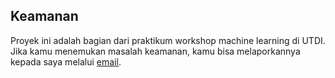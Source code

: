 ## Keamanan

Proyek ini adalah bagian dari praktikum workshop machine learning di UTDI. Jika kamu menemukan masalah keamanan, kamu bisa melaporkannya kepada saya melalui [email](mailto:fransiskus.agustinus@students.utdi.ac.id).

